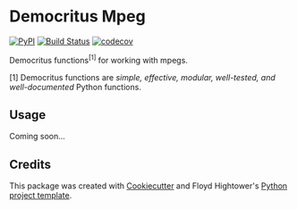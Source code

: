 # Democritus Mpeg

[![PyPI](https://img.shields.io/pypi/v/democritus-mpeg.svg)](https://pypi.python.org/pypi/democritus-mpeg)
[![Build Status](https://travis-ci.com/democritus-project/democritus-mpeg.svg?branch=main)](https://travis-ci.com/democritus-project/democritus-mpeg)
[![codecov](https://codecov.io/gh/democritus-project/democritus-mpeg/branch/main/graph/badge.svg?token=V0WOIXRGMM)](https://codecov.io/gh/democritus-project/democritus-mpeg)

Democritus functions<sup>[1]</sup> for working with mpegs.

[1] Democritus functions are <i>simple, effective, modular, well-tested, and well-documented</i> Python functions.

## Usage

Coming soon...

## Credits

This package was created with [Cookiecutter](https://github.com/audreyr/cookiecutter) and Floyd Hightower's [Python project template](https://github.com/fhightower-templates/python-project-template).
